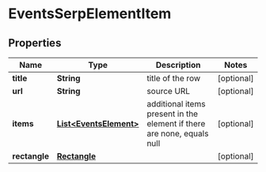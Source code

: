 

# EventsSerpElementItem


## Properties

| Name | Type | Description | Notes |
|------------ | ------------- | ------------- | -------------|
|**title** | **String** | title of the row |  [optional] |
|**url** | **String** | source URL |  [optional] |
|**items** | [**List&lt;EventsElement&gt;**](EventsElement.md) | additional items present in the element if there are none, equals null |  [optional] |
|**rectangle** | [**Rectangle**](Rectangle.md) |  |  [optional] |



